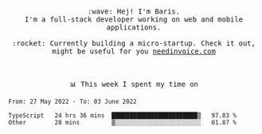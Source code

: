 <p align="center">
  <br><br>
  <samp>
    :wave: Hej! I'm Baris.
    <br>I'm a full-stack developer working on web and mobile applications.
       <br><br>:rocket: Currently building a micro-startup. Check it out, might be useful for you <a href="https://needinvoice.com/" target="_blank">needinvoice.com</a>

  </samp>
 <br><br><br>
</p>
<p align=center><samp>📊  This week I spent my time on</samp></p>


<!--START_SECTION:waka-->

```text
From: 27 May 2022 - To: 03 June 2022

TypeScript   24 hrs 36 mins  ████████████████████████▒   97.83 %
Other        28 mins         ▒░░░░░░░░░░░░░░░░░░░░░░░░   01.87 %
```

<!--END_SECTION:waka-->


